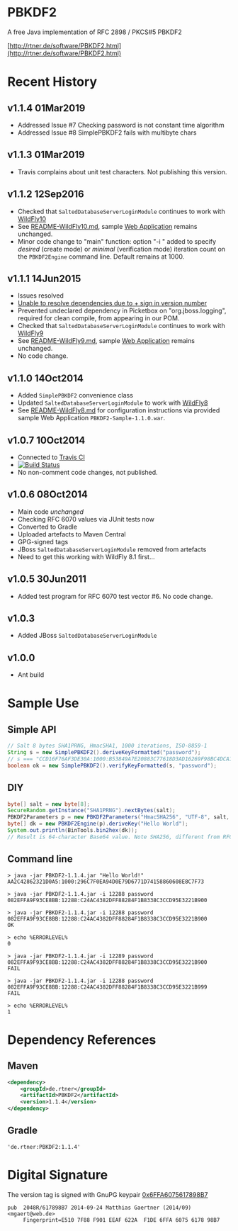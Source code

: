 PBKDF2
======

A free Java implementation of RFC 2898 / PKCS#5 PBKDF2

[http://rtner.de/software/PBKDF2.html](http://rtner.de/software/PBKDF2.html)

Recent History
==============

## v1.1.4 01Mar2019
* Addressed Issue #7 Checking password is not constant time algorithm
* Addressed Issue #8 SimplePBKDF2 fails with multibyte chars

## v1.1.3 01Mar2019
* Travis complains about unit test characters. Not publishing this version.

## v1.1.2 12Sep2016
* Checked that `SaltedDatabaseServerLoginModule` continues to work with [WildFly10](http://www.wildfly.org/)
 * See [README-WildFly10.md](README-WildFly10.md), sample [Web Application](http://www.rtner.de/software/PBKDF2-Sample-1.1.0.war) remains unchanged.
* Minor code change to "main" function: option "-i <number>" added to specify _desired_ (create mode) or _minimal_ (verification mode) iteration count on the `PBKDF2Engine` command line. Default remains at 1000.

## v1.1.1 14Jun2015
* Issues resolved
 * [Unable to resolve dependencies due to + sign in version number](https://github.com/m9aertner/PBKDF2/issues/2)
 * Prevented undeclared dependency in Picketbox on "org.jboss.logging", required for clean compile, from appearing in our POM.
* Checked that `SaltedDatabaseServerLoginModule` continues to work with [WildFly9](http://www.wildfly.org/)
 * See [README-WildFly9.md](README-WildFly9.md), sample [Web Application](http://www.rtner.de/software/PBKDF2-Sample-1.1.0.war) remains unchanged.
* No code change.

## v1.1.0 14Oct2014
* Added `SimplePBKDF2` convenience class
* Updated `SaltedDatabaseServerLoginModule` to work with [WildFly8](http://www.wildfly.org/)
* See [README-WildFly8.md](README-WildFly8.md) for configuration instructions via provided sample Web Application `PBKDF2-Sample-1.1.0.war`.

## v1.0.7 10Oct2014
* Connected to [Travis CI](https://travis-ci.org)
* [![Build Status](https://travis-ci.org/m9aertner/PBKDF2.svg?branch=master)](https://travis-ci.org/m9aertner/PBKDF2)
* No non-comment code changes, not published.

## v1.0.6 08Oct2014
* Main code *unchanged*
* Checking RFC 6070 values via JUnit tests now
* Converted to Gradle
* Uploaded artefacts to Maven Central
* GPG-signed tags
* JBoss `SaltedDatabaseServerLoginModule` removed from artefacts
 * Need to get this working with WildFly 8.1 first...

## v1.0.5 30Jun2011
* Added test program for RFC 6070 test vector #6. No code change.

## v1.0.3
* Added JBoss `SaltedDatabaseServerLoginModule`

## v1.0.0
* Ant build

Sample Use
==========

## Simple API

```java
// Salt 8 bytes SHA1PRNG, HmacSHA1, 1000 iterations, ISO-8859-1
String s = new SimplePBKDF2().deriveKeyFormatted("password");
// s === "CCD16F76AF3DE30A:1000:B53849A7E20883C77618D3AD16269F98BC4DCA19"
boolean ok = new SimplePBKDF2().verifyKeyFormatted(s, "password");
```

## DIY

```java
byte[] salt = new byte[8];
SecureRandom.getInstance("SHA1PRNG").nextBytes(salt);
PBKDF2Parameters p = new PBKDF2Parameters("HmacSHA256", "UTF-8", salt, 2000);
byte[] dk = new PBKDF2Engine(p).deriveKey("Hello World");
System.out.println(BinTools.bin2hex(dk));
// Result is 64-character Base64 value. Note SHA256, different from RFC 6070.
```

## Command line

```
> java -jar PBKDF2-1.1.4.jar "Hello World!"
AA2C42862321D0A5:1000:296C7F0EA94D0E79D6771D74158860608E8C7F73

> java -jar PBKDF2-1.1.4.jar -i 12288 password
082EFFA9F93CE8BB:12288:C24AC4382DFF88284F1B8338C3CCD95E3221B900

> java -jar PBKDF2-1.1.4.jar -i 12288 password 082EFFA9F93CE8BB:12288:C24AC4382DFF88284F1B8338C3CCD95E3221B900
OK

> echo %ERRORLEVEL%
0

> java -jar PBKDF2-1.1.4.jar -i 12289 password 082EFFA9F93CE8BB:12288:C24AC4382DFF88284F1B8338C3CCD95E3221B900
FAIL

> java -jar PBKDF2-1.1.4.jar -i 12288 password 082EFFA9F93CE8BB:12288:C24AC4382DFF88284F1B8338C3CCD95E3221B999
FAIL

> echo %ERRORLEVEL%
1
```

Dependency References
=====================

## Maven

```xml
<dependency>
    <groupId>de.rtner</groupId>
    <artifactId>PBKDF2</artifactId>
    <version>1.1.4</version>
</dependency>
```

## Gradle

`'de.rtner:PBKDF2:1.1.4'`


Digital Signature
=================

The version tag is signed with GnuPG keypair [0x6FFA6075617898B7](https://pgp.mit.edu/pks/lookup?search=0x6FFA6075617898B7)

```
pub  2048R/617898B7 2014-09-24 Matthias Gaertner (2014/09) <mgaert@web.de>
     Fingerprint=E510 7F88 F901 EEAF 622A  F1DE 6FFA 6075 6178 98B7
```
